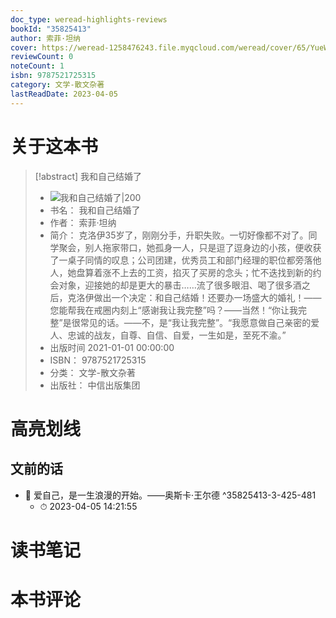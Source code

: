 ```yaml
---
doc_type: weread-highlights-reviews
bookId: "35825413"
author: 索菲·坦纳
cover: https://weread-1258476243.file.myqcloud.com/weread/cover/65/YueWen_35825413/t7_YueWen_35825413.jpg
reviewCount: 0
noteCount: 1
isbn: 9787521725315
category: 文学-散文杂著
lastReadDate: 2023-04-05
---
```

# 关于这本书
> [!abstract] 我和自己结婚了
> - ![ 我和自己结婚了|200](https://weread-1258476243.file.myqcloud.com/weread/cover/65/YueWen_35825413/t7_YueWen_35825413.jpg)
> - 书名： 我和自己结婚了
> - 作者： 索菲·坦纳
> - 简介： 克洛伊35岁了，刚刚分手，升职失败。一切好像都不对了。同学聚会，别人拖家带口，她孤身一人，只是逗了逗身边的小孩，便收获了一桌子同情的叹息；公司团建，优秀员工和部门经理的职位都旁落他人，她盘算着涨不上去的工资，掐灭了买房的念头；忙不迭找到新的约会对象，迎接她的却是更大的暴击……流了很多眼泪、喝了很多酒之后，克洛伊做出一个决定：和自己结婚！还要办一场盛大的婚礼！——您能帮我在戒圈内刻上“感谢我让我完整”吗？——当然！“你让我完整”是很常见的话。——不，是“我让我完整”。“我愿意做自己亲密的爱人、忠诚的战友，自尊、自信、自爱，一生如是，至死不渝。”
> - 出版时间 2021-01-01 00:00:00
> - ISBN： 9787521725315
> - 分类： 文学-散文杂著
> - 出版社： 中信出版集团

# 高亮划线

## 文前的话


- 📌 爱自己，是一生浪漫的开始。——奥斯卡·王尔德 ^35825413-3-425-481
    - ⏱ 2023-04-05 14:21:55 
# 读书笔记

# 本书评论
